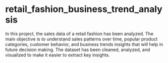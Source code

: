 # retail_fashion_business_trend_analysis
In this project, the sales data of a retail fashion has been analyzed. The main objective is to understand sales patterns over time, popular product categories, customer behavior, and business trends insights that will help in future decision making. The dataset has been cleaned, analyzed, and visualized to make it easier to extract key insights.
